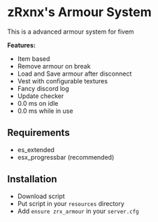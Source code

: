 # zRxnx's Armour System

This is a advanced armour system for fivem

<b>Features:</b>
- Item based
- Remove armour on break
- Load and Save armour after disconnect
- Vest with configurable textures
- Fancy discord log
- Update checker
- 0.0 ms on idle
- 0.0 ms while in use

## Requirements
- es_extended
- esx_progressbar (recommended)

## Installation
- Download script
- Put script in your `resources` directory
- Add `ensure zrx_armour` in your `server.cfg`